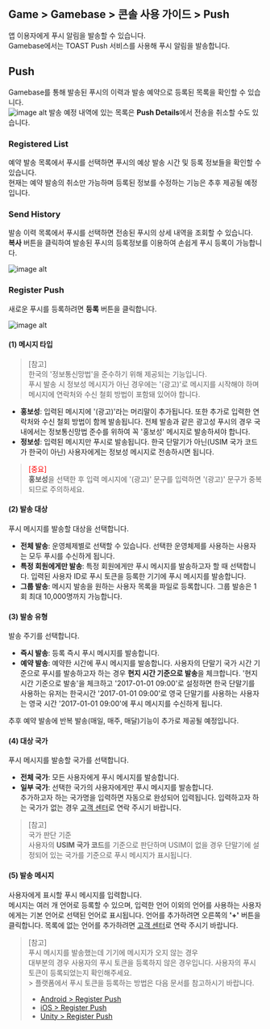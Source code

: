 ## Game > Gamebase > 콘솔 사용 가이드 > Push

앱 이용자에게 푸시 알림을 발송할 수 있습니다.<br/>
Gamebase에서는 TOAST Push 서비스를 사용해 푸시 알림을 발송합니다.<br/>

## Push
Gamebase를 통해 발송된 푸시의 이력과 발송 예약으로 등록된 목록을 확인할 수 있습니다.<br />
![image alt](http://static.toastoven.net/prod_gamebase/Operators_Guide/Console_Push1_1.3.png)
발송 예정 내역에 있는 목록은 **Push Details**에서 전송을 취소할 수도 있습니다.<br />

### Registered List

예약 발송 목록에서 푸시를 선택하면 푸시의 예상 발송 시간 및 등록 정보들을 확인할 수 있습니다. <br>
현재는 예약 발송의 취소만 가능하며 등록된 정보를 수정하는 기능은 추후 제공될 예정입니다.<br />

### Send History

발송 이력 목록에서 푸시를 선택하면 전송된 푸시의 상세 내역을 조회할 수 있습니다.<br />
**복사** 버튼을 클릭하여 발송된 푸시의 등록정보를 이용하여 손쉽게 푸시 등록이 가능합니다.

![image alt](http://static.toastoven.net/prod_gamebase/Operators_Guide/Console_Push2_1.2.png)


### Register Push

새로운 푸시를 등록하려면 **등록** 버튼을 클릭합니다.

![image alt](http://static.toastoven.net/prod_gamebase/Operators_Guide/Console_Push3_1.1.png)

#### (1) 메시지 타입
> [참고]<br/>
> 한국의 '정보통신망법'을 준수하기 위해 제공되는 기능입니다. <br/>
> 푸시 발송 시 정보성 메시지가 아닌 경우에는 '(광고)'로 메시지를 시작해야 하며 메시지에 연락처와 수신 철회 방법이 포함돼 있어야 합니다.<br/>

- **홍보성**: 입력된 메시지에 '(광고)'라는 머리말이 추가됩니다. 또한 추가로 입력한 연락처와 수신 철회 방법이 함께 발송됩니다. 전체 발송과 같은 광고성 푸시의 경우 국내에서는 정보통신망법 준수를 위하여 꼭 '홍보성' 메시지로 발송하셔야 합니다.
- **정보성**: 입력된 메시지만 푸시로 발송됩니다. 한국 단말기가 아닌(USIM 국가 코드가 한국이 아닌) 사용자에게는 정보성 메시지로 전송하시면 됩니다.

> <font color="red">[중요]</font><br/>
> **홍보성**을 선택한 후 입력 메시지에 '(광고)' 문구를 입력하면 '(광고)' 문구가 중복되므로 주의하세요. <br/>

#### (2) 발송 대상
푸시 메시지를 발송할 대상을 선택합니다. <br/>

- **전체 발송**: 운영체제별로 선택할 수 있습니다. 선택한 운영체제를 사용하는 사용자는 모두 푸시를 수신하게 됩니다.
- **특정 회원에게만 발송**: 특정 회원에게만 푸시 메시지를 발송하고자 할 때 선택합니다. 입력된 사용자 ID로 푸시 토큰을 등록한 기기에 푸시 메시지를 발송합니다.
- **그룹 발송**: 메시지 발송을 원하는 사용자 목록을 파일로 등록합니다. 그룹 발송은 1회 최대 10,000명까지 가능합니다.

#### (3) 발송 유형
발송 주기를 선택합니다.<br/>

- **즉시 발송**: 등록 즉시 푸시 메시지를 발송합니다.
- **예약 발송**: 예약한 시간에 푸시 메시지를 발송합니다. 사용자의 단말기 국가 시간 기준으로 푸시를 발송하고자 하는 경우 **현지 시간 기준으로 발송**을 체크합니다. '현지 시간 기준으로 발송'을 체크하고 '2017-01-01 09:00'로 설정하면 한국 단말기를 사용하는 유저는 한국시간 '2017-01-01 09:00'로 영국 단말기를 사용하는 사용자는 영국 시간 '2017-01-01 09:00'에 푸시 메시지를 수신하게 됩니다.

추후 예약 발송에 반복 발송(매일, 매주, 매달)기능이 추가로 제공될 예정입니다.

#### (4) 대상 국가
푸시 메시지를 발송할 국가를 선택합니다.<br/>

- **전체 국가**: 모든 사용자에게 푸시 메시지를 발송합니다.
- **일부 국가**: 선택한 국가의 사용자에게만 푸시 메시지를 발송합니다. <br/>
  추가하고자 하는 국가명을 입력하면 자동으로 완성되어 입력됩니다. 입력하고자 하는 국가가 없는 경우 [고객 센터](https://alpha.toast.com/support/inquiry)로 연락 주시기 바랍니다.

> [참고]<br/>
> 국가 판단 기준<br/>
> 사용자의 **USIM 국가 코드**를 기준으로 판단하며 USIM이 없을 경우 단말기에 설정되어 있는 국가를 기준으로 푸시 메시지가 표시됩니다.<br />

#### (5) 발송 메시지
사용자에게 표시할 푸시 메시지를 입력합니다.<br />
메시지는 여러 개 언어로 등록할 수 있으며, 입력한 언어 이외의 언어를 사용하는 사용자에게는 기본 언어로 선택된 언어로 표시됩니다. 언어를 추가하려면 오른쪽의 **'+'** 버튼을 클릭합니다. 목록에 없는 언어를 추가하려면 [고객 센터](https://alpha.toast.com/support/inquiry)로 연락 주시기 바랍니다.<br />

> [참고]<br/>
> 푸시 메시지를 발송했는데 기기에 메시지가 오지 않는 경우<br/>
> 대부분의 경우 사용자의 푸시 토큰을 등록하지 않은 경우입니다. 사용자의 푸시 토큰이 등록되었는지 확인해주세요. <br/>>
> 플랫폼에서 푸시 토큰을 등록하는 방법은 다음 문서를 참고하시기 바랍니다.
>
> - [Android > Register Push](./aos-push/#2-register-push) <br />
> - [iOS > Register Push](./ios-push/#2-register-push) <br />
> - [Unity > Register Push](./unity-push/#2-register-push) <br />

